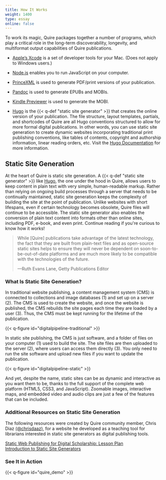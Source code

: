 ```yaml
---
title: How It Works
weight: 1400
type: essay
online: false
---
```


To work its magic, Quire packages together a number of programs, which play a critical role in the long-term discoverability, longevity, and multiformat output capabilities of Quire publications.

- [Apple’s Xcode](https://developer.apple.com/support/xcode/) is a set of developer tools for your Mac. (Does not apply to Windows users.)

- [Node.js](https://nodejs.org) enables you to run JavaScript on your computer.

- [PrinceXML](http://www.princexml.com/) is used to generate PDF/print versions of your publication.

- [Pandoc](https://github.com/jgm/pandoc/releases/) is used to generate EPUBs and MOBIs.

- [Kindle Previewer](https://www.amazon.com/gp/feature.html?ie=UTF8&docId=1000765261) is used to generate the MOBI.

- [Hugo](https://gohugo.io/) is the {{< q-def "static site generator" >}} that creates the online version of your publication. The file structure, layout templates, partials, and shortcodes of Quire are all Hugo conventions structured to allow for more formal digital publications. In other words, you can use static site generation to create dynamic websites incorporating traditional print publishing conventions, like tables of contents, copyright and authorship information, linear reading orders, etc. Visit the [Hugo Documentation](https://gohugo.io/documentation/) for more information.

## Static Site Generation

At the heart of Quire is static site generation. A {{< q-def "static site generator" >}} like [Hugo](https://gohugo.io/), the one under the hood in Quire, allows users to keep content in plain text with very simple, human-readable markup. Rather than relying on ongoing build processes through a server that needs to be continually maintained, static site generation keeps the complexity of building the site at the point of publication. Unlike websites with short lifespans, even if certain technology becomes obsolete, Quire files will continue to be accessible. The static site generator also enables the conversion of plain text content into formats other than online sites, including PDF, e-book, and even print. Continue reading if you're curious to know how it works!

> While [Quire] publications take advantage of the latest technology, the fact that they are built from plain-text files and as open-source static sites helps to ensure they will never be dependent on soon-to-be-out-of-date platforms and are much more likely to be compatible with the technologies of the future.
>
>—Ruth Evans Lane, Getty Publications Editor

### What Is Static Site Generation?

In traditional website publishing, a content management system (CMS) is connected to collections and image databases (1) and set up on a server (2). The CMS is used to create the website, and once the website is published, the CMS rebuilds the site pages each time they are loaded by a user (3). Thus, the CMS must be kept running for the lifetime of the publication.

{{< q-figure id="digitalpipeline-traditional" >}}

In static site publishing, the CMS is just software, and a folder of files on your computer (1) used to build the site. The site files are then uploaded to the server (2), where users can access them directly (3). You only need to run the site software and upload new files if you want to update the publication.

{{< q-figure id="digitalpipeline-static" >}}

And yet, despite the name, static sites can be as dynamic and interactive as you want them to be, thanks to the full support of the complete web platform (HTML5, CSS3, and JavaScript). Zoomable images, interactive maps, and embedded video and audio clips are just a few of the features that can be included.

### Additional Resources on Static Site Generation

The following resources were created by Quire community member, Chris Diaz [(@chrisdaaz)](https://github.com/chrisdaaz), for a website he developed as a teaching tool for librarians interested in static site generators as digital publishing tools.

[Static Web Publishing for Digital Scholarship: Lesson Plan](https://chrisdaaz.github.io/static-web-scholcomm/teaching-resources/lesson-plan/) </br>
[Introduction to Static Site Generators](https://chrisdaaz.github.io/static-web-scholcomm/tutorials/static-site-generators/)

### See It in Action

{{< q-figure id="quire_demo" >}}

